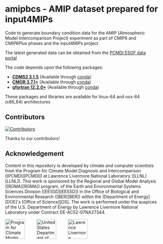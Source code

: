 # amipbcs - AMIP dataset prepared for input4MIPs

Code to generate boundary condition data for the AMIP (Atmospheric Model Intercomparison Project) experiment as part of CMIP6 and CMIP6Plus phases and the input4MIPs project

The latest generated data can be obtained from the [PCMDI ESGF data portal](https://esgf-node.llnl.gov/search/input4mips/?source_id=PCMDI-AMIP-1-1-9)

The code depends upon the following packages:
- [**CDMS2 3.1.5**](https://github.com/CDAT/cdms) (Available through [conda](https://anaconda.org/conda-forge/cdms2/files))
- [**CMOR 3.7.1+**](https://github.com/PCMDI/cmor) (Available through [conda](https://anaconda.org/conda-forge/cmor/files))
- [**gfortran 12.2.0+**](https://gcc.gnu.org/wiki/GFortran) (Available through [conda](https://anaconda.org/conda-forge/gfortran/files))

These packages and libraries are available for linux-64 and osx-64 (x86_64) architectures

## Contributors

[![Contributors](https://contrib.rocks/image?repo=PCMDI/amipbcs)](https://github.com/PCMDI/amipbcs/graphs/contributors)

Thanks to our contributors!

## Acknowledgement

Content in this repository is developed by climate and computer scientists from the Program for Climate Model Diagnosis and Intercomparison ([PCMDI][PCMDI]) at Lawrence Livermore National Laboratory ([LLNL][LLNL]). This work is sponsored by the Regional and Global Model Analysis ([RGMA][RGMA]) program, of the Earth and Environmental Systems Sciences Division ([EESSD][EESSD]) in the Office of Biological and Environmental Research ([BER][BER]) within the [Department of Energy][DOE]'s [Office of Science][OS]. The work is performed under the auspices of the U.S. Department of Energy by Lawrence Livermore National Laboratory under Contract DE-AC52-07NA27344.

<p>
    <img src="https://pcmdi.github.io/assets/PCMDI/100px-PCMDI-Logo-NoText-square-png8.png"
         width="65"
         style="margin-right: 30px"
         title="Program for Climate Model Diagnosis and Intercomparison"
         alt="Program for Climate Model Diagnosis and Intercomparison"
    >&nbsp;
    <img src="https://pcmdi.github.io/assets/DOE/480px-DOE_Seal_Color.png"
         width="65"
         style="margin-right: 30px"
         title="United States Department of Energy"
         alt="United States Department of Energy"
    >&nbsp;
    <img src="https://pcmdi.github.io/assets/LLNL/212px-LLNLiconPMS286-WHITEBACKGROUND.png"
         width="65"
         style="margin-right: 30px"
         title="Lawrence Livermore National Laboratory"
         alt="Lawrence Livermore National Laboratory"
    >
</p>
